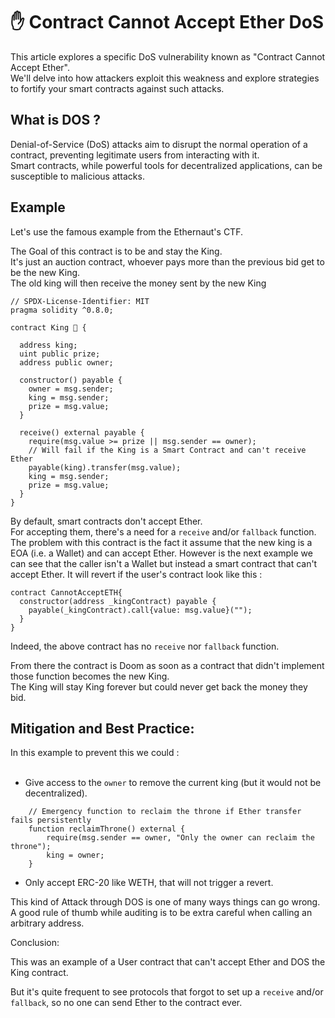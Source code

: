 # ✋ Contract Cannot Accept Ether DoS

This article explores a specific DoS vulnerability known as "Contract Cannot Accept Ether". <br>
We'll delve into how attackers exploit this weakness and explore strategies to fortify your smart contracts against such attacks.

## What is DOS ?

Denial-of-Service (DoS) attacks aim to disrupt the normal operation of a contract, preventing legitimate users from interacting with it. <br>
Smart contracts, while powerful tools for decentralized applications, can be susceptible to malicious attacks. <br>

## Example

Let's use the famous example from the Ethernaut's CTF.<br>

The Goal of this contract is to be and stay the King.<br>
It's just an auction contract, whoever pays more than the previous bid get to be the new King.<br>
The old king will then receive the money sent by the new King


```solidity
// SPDX-License-Identifier: MIT
pragma solidity ^0.8.0;

contract King 👑 {

  address king;
  uint public prize;
  address public owner;

  constructor() payable {
    owner = msg.sender;  
    king = msg.sender;
    prize = msg.value;
  }

  receive() external payable {
    require(msg.value >= prize || msg.sender == owner);
    // Will fail if the King is a Smart Contract and can't receive Ether
    payable(king).transfer(msg.value);
    king = msg.sender;
    prize = msg.value;
  }
}
```

By default, smart contracts don't accept Ether.<br>
For accepting them, there's a need for a `receive` and/or `fallback` function.<br>
The problem with this contract is the fact  it assume that the new king is a EOA (i.e. a Wallet) and can accept Ether.
However is the next example we can see that the caller isn't a Wallet but instead a smart contract that can't accept Ether.
It will revert if the user's contract look like this :

```solidity
contract CannotAcceptETH{
  constructor(address _kingContract) payable {
    payable(_kingContract).call{value: msg.value}("");
  }
}
```
Indeed, the above contract has no `receive` nor `fallback` function.


From there the contract is Doom as soon as a contract that didn't implement those function becomes the new King.<br>
The King will stay King forever but could never get back the money they bid.<br>

## Mitigation and Best Practice:

In this example to prevent this we could : <br><br>

  - Give access to the `owner` to remove the current king (but it would not be decentralized).
```solidity
    // Emergency function to reclaim the throne if Ether transfer fails persistently
    function reclaimThrone() external {
        require(msg.sender == owner, "Only the owner can reclaim the throne");
        king = owner;
    }
```
  - Only accept ERC-20 like WETH, that will not trigger a revert.

This kind of Attack through DOS is one of many ways things can go wrong.
A good rule of thumb while auditing is to be extra careful when calling an arbitrary address.

Conclusion:

This was an example of a User contract that can't accept Ether and DOS the King contract.

But it's quite frequent to see protocols that forgot to set up a `receive` and/or `fallback`, so no one can send Ether to the contract ever.